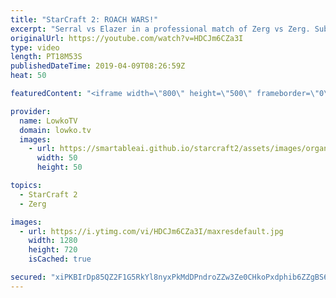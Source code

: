 ```yaml
---
title: "StarCraft 2: ROACH WARS!"
excerpt: "Serral vs Elazer in a professional match of Zerg vs Zerg. Subscribe for more videos: http://lowko.tv/youtube More StarCraft 2 casts: https://youtu.be/BfikSEkWzao  Roach vs Roach battles are not uncommon. However, when good players execute this strategy they will fight at many different areas at the same"
originalUrl: https://youtube.com/watch?v=HDCJm6CZa3I
type: video
length: PT18M53S
publishedDateTime: 2019-04-09T08:26:59Z
heat: 50

featuredContent: "<iframe width=\"800\" height=\"500\" frameborder=\"0\" src=\"https://www.youtube.com/embed/HDCJm6CZa3I\" allow=\"accelerometer; autoplay; encrypted-media; gyroscope; picture-in-picture\" allowfullscreen></iframe>"

provider:
  name: LowkoTV
  domain: lowko.tv
  images:
    - url: https://smartableai.github.io/starcraft2/assets/images/organizations/lowko.tv-50x50.jpg
      width: 50
      height: 50

topics:
  - StarCraft 2
  - Zerg

images:
  - url: https://i.ytimg.com/vi/HDCJm6CZa3I/maxresdefault.jpg
    width: 1280
    height: 720
    isCached: true

secured: "xiPKBIrDp85QZ2F1G5RkYl8nyxPkMdDPndroZZw3Ze0CHkoPxdphib6ZZgBS6y1SEEQVepVSbnJvQliQ3pT3nZVrCF1kWAoQTZ0Xu8yyRt/ElrzaQTFDbYOMAq6ujXgK86WNrbbW2jQAWLCBZsL+ptuxs7G3bcc4t6sybOVkfSqGL6dAS3uaF5NIp3Egn180ihCei+6yTjlMGXGZVse4L+VqkoonTe4qM78Sw5lQSA5NinD4kIaGJugNmkQRD9BBHFFZ6r+YlxhAihdT/wRdE69seLktn17WCNT3QDIXiwGb+J127MDQyrQbSEWfoQxCLF4xjJN3oa+fCsPaaTYwP9nJyROVXS+PQRmL2fASD+XuXNeGBILWOUO0Bc09K60+D/IY0cAuuXa0+wTSVemHHXowKFa4SwEbiR/6FAwCFTI=;fJmc2xvwV6Xbm7QFDKtVnA=="
---
```


